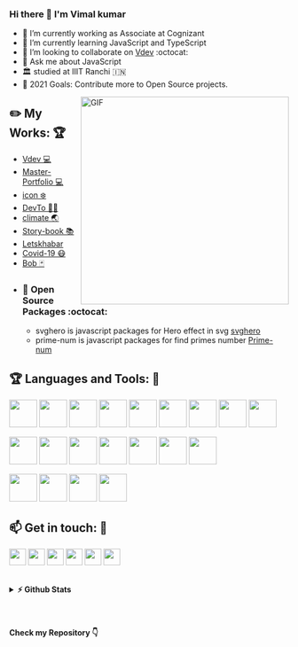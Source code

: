### Hi there 👋 I'm Vimal kumar

- 🔭 I’m currently working as Associate at Cognizant
- 🌱 I’m currently learning JavaScript and TypeScript
- 👯 I’m looking to collaborate on [Vdev](https://github.com/vdev-in) :octocat:
- 💬 Ask me about JavaScript
- 🏛️ studied at IIIT Ranchi :india:
- 🥅 2021 Goals: Contribute more to Open Source projects.

<img align="right" width="375" alt="GIF" src="https://miro.medium.com/max/1360/1*IRGHmiGsa16stedQvIaZfw.gif" />

## :pencil2: My Works: :trophy:

- [Vdev 💻](https://vdev.in)
- [Master-Portfolio 💻](https://github.com/vimal-verma/Master-Portfolio)
- [icon ❄️](https://logo.vdev.in/)
- [DevTo 🧑‍💻](https://devto.vimalverma.in/)
- [climate 🌏](https://github.com/vimal-verma/climate)
- [Story-book 📚](https://story-bok.herokuapp.com/)
- [Letskhabar](https://letskhabar.com)
- [Covid-19 😷](https://covid-19.letskhabar.com/)
- [Bob 🃏](https://github.com/vimal-verma/Bob)
- ### :robot: Open Source Packages :octocat:
  - svghero is javascript packages for Hero effect in svg [svghero](https://github.com/vimal-verma/svghero)
  - prime-num is javascript packages for find primes number [Prime-num](https://www.npmjs.com/package/prime-num)

## :trophy: Languages and Tools: :robot:

<img src="https://icon.vimalverma.in/img?tool=html&acol=gold" width="50px"> <img src="https://icon.vimalverma.in/img?tool=css&acol=gold" width="50px"> <img src="https://icon.vimalverma.in/img?tool=js&acol=gold" width="50px"> <img src="https://icon.vimalverma.in/img?tool=python&acol=gold" width="50px"> <img src="https://icon.vimalverma.in/img?tool=react&acol=gold" width="50px"> <img src="https://icon.vimalverma.in/img?tool=node&acol=gold" width="50px"> <img src="https://icon.vimalverma.in/img?tool=mongodb&acol=gold" width="50px"> <img src="https://icon.vimalverma.in/img?tool=firebase&acol=gold" width="50px"> <img src="https://icon.vimalverma.in/img?tool=flutter&acol=gold" width="50px">

<img src="https://icon.vimalverma.in/img?tool=git&acol=gold" width="50px"> <img src="https://icon.vimalverma.in/img?tool=github&acol=gold" width="50px"> <img src="https://icon.vimalverma.in/img?tool=ubuntu&acol=gold" width="50px"> <img src="https://icon.vimalverma.in/img?tool=netlify&acol=gold" width="50px"> <img src="https://icon.vimalverma.in/img?tool=heroku&acol=gold" width="50px"> <img src="https://icon.vimalverma.in/img?tool=google_cloud&acol=gold" width="50px"> <img src="https://icon.vimalverma.in/img?tool=azure&acol=gold" width="50px">

<img src="https://icon.vimalverma.in/img?tool=figma&acol=gold" width="50px"> <img src="https://icon.vimalverma.in/img?tool=adobe-photoshop&acol=gold" width="50px"> <img src="https://icon.vimalverma.in/img?tool=adobe-premiere-pro&acol=gold" width="50px"> <img src="https://icon.vimalverma.in/img?tool=adobe-xd&acol=gold" width="50px">

## :mailbox: Get in touch: 💬

[<img src="https://icon.vimalverma.in/img?tool=linkedin&acol=gold" width="30px">](https://www.linkedin.com/in/vimal-verma/)
[<img src="https://icon.vimalverma.in/img?tool=dev&acol=gold" width="30px">](https://dev.to/vimal)
[<img src="https://icon.vimalverma.in/img?tool=twitter&acol=gold" width="30px">](https://twitter.com/vimalverma_in)
[<img src="https://icon.vimalverma.in/img?tool=mail&acol=gold" width="30px">](mailto:me@vimalverma.in)
[<img src="https://icon.vimalverma.in/img?tool=globe&acol=gold" width="30px">](https://vimalverma.in)
[<img src="https://icon.vimalverma.in/img?tool=play-button&acol=gold" width="30px">](https://www.youtube.com/websensevk)
<br>
<br>

<details>	
  <summary><b>⚡ Github Stats</b></summary>
<img height="180em" src="https://github-readme-stats.vercel.app/api?username=vimal-verma&show_icons=true&hide_border=true&&count_private=true&include_all_commits=true" />
<img src="https://activity-graph.herokuapp.com/graph?username=vimal-verma&theme=xcode" />
<!-- <img height="180em" src="https://github-readme-stats.vercel.app/api/top-langs/?username=vimal-verma&exclude_repo=KNN-Image-Classification&show_icons=true&hide_border=true&layout=compact&langs_count=8"/> -->
</details>

<br>
<br>

#### Check my Repository 👇
